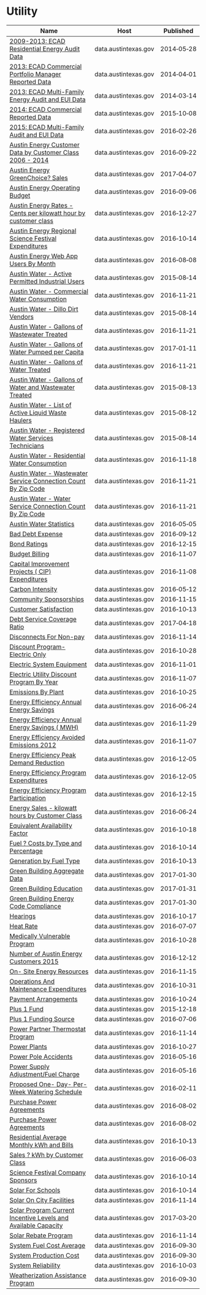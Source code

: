 # Utility

Name | Host | Published
---- | ---- | ---------
[2009-2013: ECAD Residential Energy Audit Data](../datasets/me4f-48mc.md) | data.austintexas.gov | 2014&#x2011;05&#x2011;28
[2013: ECAD Commercial Portfolio Manager Reported Data](../datasets/rka3-mjzi.md) | data.austintexas.gov | 2014&#x2011;04&#x2011;01
[2013: ECAD Multi-Family Energy Audit and EUI Data](../datasets/askx-pbnh.md) | data.austintexas.gov | 2014&#x2011;03&#x2011;14
[2014: ECAD Commercial Reported Data](../datasets/a2da-hhhc.md) | data.austintexas.gov | 2015&#x2011;10&#x2011;08
[2015: ECAD Multi-Family Audit and EUI Data](../datasets/cuj8-q69v.md) | data.austintexas.gov | 2016&#x2011;02&#x2011;26
[Austin Energy Customer Data by Customer Class 2006 - 2014](../datasets/9xdm-yhmb.md) | data.austintexas.gov | 2016&#x2011;09&#x2011;22
[Austin Energy GreenChoice? Sales](../datasets/wr7f-jdtu.md) | data.austintexas.gov | 2017&#x2011;04&#x2011;07
[Austin Energy Operating Budget](../datasets/erps-465e.md) | data.austintexas.gov | 2016&#x2011;09&#x2011;06
[Austin Energy Rates - Cents per kilowatt hour by customer class](../datasets/scy3-ke5d.md) | data.austintexas.gov | 2016&#x2011;12&#x2011;27
[Austin Energy Regional Science Festival Expenditures](../datasets/q2z3-aekt.md) | data.austintexas.gov | 2016&#x2011;10&#x2011;14
[Austin Energy Web App Users By Month](../datasets/kx5w-sw6u.md) | data.austintexas.gov | 2016&#x2011;08&#x2011;08
[Austin Water - Active Permitted Industrial Users](../datasets/ux64-t7is.md) | data.austintexas.gov | 2015&#x2011;08&#x2011;14
[Austin Water - Commercial Water Consumption](../datasets/5h9c-wmds.md) | data.austintexas.gov | 2016&#x2011;11&#x2011;21
[Austin Water - Dillo Dirt Vendors](../datasets/8ih9-dnxa.md) | data.austintexas.gov | 2015&#x2011;08&#x2011;14
[Austin Water - Gallons of Wastewater Treated](../datasets/vuwy-s6qv.md) | data.austintexas.gov | 2016&#x2011;11&#x2011;21
[Austin Water - Gallons of Water Pumped per Capita](../datasets/wfm8-s7zc.md) | data.austintexas.gov | 2017&#x2011;01&#x2011;11
[Austin Water - Gallons of Water Treated](../datasets/xtim-9ehs.md) | data.austintexas.gov | 2016&#x2011;11&#x2011;21
[Austin Water - Gallons of Water and Wastewater Treated](../datasets/m4wb-q5fa.md) | data.austintexas.gov | 2015&#x2011;08&#x2011;13
[Austin Water - List of Active Liquid Waste Haulers](../datasets/pbam-er2r.md) | data.austintexas.gov | 2015&#x2011;08&#x2011;12
[Austin Water - Registered Water Services Technicians](../datasets/eyec-w6nz.md) | data.austintexas.gov | 2015&#x2011;08&#x2011;14
[Austin Water - Residential Water Consumption](../datasets/sxk7-7k6z.md) | data.austintexas.gov | 2016&#x2011;11&#x2011;18
[Austin Water - Wastewater Service Connection Count By Zip Code](../datasets/6v99-vnq3.md) | data.austintexas.gov | 2016&#x2011;11&#x2011;21
[Austin Water - Water Service Connection Count By Zip Code](../datasets/uizf-mcbc.md) | data.austintexas.gov | 2016&#x2011;11&#x2011;21
[Austin Water Statistics](../datasets/87qq-mkwq.md) | data.austintexas.gov | 2016&#x2011;05&#x2011;05
[Bad Debt Expense](../datasets/6zan-sbz2.md) | data.austintexas.gov | 2016&#x2011;09&#x2011;12
[Bond Ratings](../datasets/ewqz-mrzs.md) | data.austintexas.gov | 2016&#x2011;12&#x2011;15
[Budget Billing](../datasets/2b2e-w4kf.md) | data.austintexas.gov | 2016&#x2011;11&#x2011;07
[Capital Improvement Projects ( CIP) Expenditures](../datasets/mfi5-y32n.md) | data.austintexas.gov | 2016&#x2011;11&#x2011;08
[Carbon Intensity](../datasets/hetr-8wqd.md) | data.austintexas.gov | 2016&#x2011;05&#x2011;12
[Community Sponsorships](../datasets/a3qx-jqyy.md) | data.austintexas.gov | 2016&#x2011;11&#x2011;15
[Customer Satisfaction](../datasets/aw6n-x665.md) | data.austintexas.gov | 2016&#x2011;10&#x2011;13
[Debt Service Coverage Ratio](../datasets/isev-msr7.md) | data.austintexas.gov | 2017&#x2011;04&#x2011;18
[Disconnects For Non-pay](../datasets/vqjt-678g.md) | data.austintexas.gov | 2016&#x2011;11&#x2011;14
[Discount Program- Electric Only](../datasets/53x2-di4n.md) | data.austintexas.gov | 2016&#x2011;10&#x2011;28
[Electric System Equipment](../datasets/bdrj-yu8a.md) | data.austintexas.gov | 2016&#x2011;11&#x2011;01
[Electric Utility Discount Program By Year](../datasets/gdnf-za7q.md) | data.austintexas.gov | 2016&#x2011;11&#x2011;07
[Emissions By Plant](../datasets/ukf5-i76d.md) | data.austintexas.gov | 2016&#x2011;10&#x2011;25
[Energy Efficiency Annual Energy Savings](../datasets/fw3c-w5de.md) | data.austintexas.gov | 2016&#x2011;06&#x2011;24
[Energy Efficiency Annual Energy Savings ( MWH)](../datasets/28vy-j5vt.md) | data.austintexas.gov | 2016&#x2011;11&#x2011;29
[Energy Efficiency Avoided Emissions 2012](../datasets/69ir-67ws.md) | data.austintexas.gov | 2016&#x2011;11&#x2011;07
[Energy Efficiency Peak Demand Reduction](../datasets/3d4a-wzcg.md) | data.austintexas.gov | 2016&#x2011;12&#x2011;05
[Energy Efficiency Program Expenditures](../datasets/ep87-3zpp.md) | data.austintexas.gov | 2016&#x2011;12&#x2011;05
[Energy Efficiency Program Participation](../datasets/h47z-b72v.md) | data.austintexas.gov | 2016&#x2011;12&#x2011;15
[Energy Sales - kilowatt hours by Customer Class](../datasets/t4zw-f3yr.md) | data.austintexas.gov | 2016&#x2011;06&#x2011;24
[Equivalent Availability Factor](../datasets/mpip-i8mq.md) | data.austintexas.gov | 2016&#x2011;10&#x2011;18
[Fuel ? Costs by Type and Percentage](../datasets/66kg-nz58.md) | data.austintexas.gov | 2016&#x2011;10&#x2011;14
[Generation by Fuel Type](../datasets/ss6t-rumq.md) | data.austintexas.gov | 2016&#x2011;10&#x2011;13
[Green Building Aggregate Data](../datasets/dpvb-c5fy.md) | data.austintexas.gov | 2017&#x2011;01&#x2011;30
[Green Building Education](../datasets/gzz4-cedg.md) | data.austintexas.gov | 2017&#x2011;01&#x2011;31
[Green Building Energy Code Compliance](../datasets/i7vh-fpaj.md) | data.austintexas.gov | 2017&#x2011;01&#x2011;30
[Hearings](../datasets/s7dz-xhcs.md) | data.austintexas.gov | 2016&#x2011;10&#x2011;17
[Heat Rate](../datasets/ekzc-6qg9.md) | data.austintexas.gov | 2016&#x2011;07&#x2011;07
[Medically Vulnerable Program](../datasets/b87j-3i3i.md) | data.austintexas.gov | 2016&#x2011;10&#x2011;28
[Number of Austin Energy Customers 2015](../datasets/qmdk-sha4.md) | data.austintexas.gov | 2016&#x2011;12&#x2011;12
[On- Site Energy Resources](../datasets/ktsk-a3bg.md) | data.austintexas.gov | 2016&#x2011;11&#x2011;15
[Operations And Maintenance Expenditures](../datasets/q3b3-ezki.md) | data.austintexas.gov | 2016&#x2011;10&#x2011;31
[Payment Arrangements](../datasets/qhxa-cink.md) | data.austintexas.gov | 2016&#x2011;10&#x2011;24
[Plus 1 Fund](../datasets/ad4p-xsn6.md) | data.austintexas.gov | 2015&#x2011;12&#x2011;18
[Plus 1 Funding Source](../datasets/9e5g-zqyt.md) | data.austintexas.gov | 2016&#x2011;07&#x2011;06
[Power Partner Thermostat Program](../datasets/7jgb-hbdr.md) | data.austintexas.gov | 2016&#x2011;11&#x2011;14
[Power Plants](../datasets/rrvf-v5xe.md) | data.austintexas.gov | 2016&#x2011;10&#x2011;27
[Power Pole Accidents](../datasets/h3xg-ijts.md) | data.austintexas.gov | 2016&#x2011;05&#x2011;16
[Power Supply Adjustment/Fuel Charge](../datasets/e7fj-wxvd.md) | data.austintexas.gov | 2016&#x2011;05&#x2011;16
[Proposed One- Day- Per- Week Watering Schedule](../datasets/q86y-e7vw.md) | data.austintexas.gov | 2016&#x2011;02&#x2011;11
[Purchase Power Agreements](../datasets/jttf-iwhx.md) | data.austintexas.gov | 2016&#x2011;08&#x2011;02
[Purchase Power Agreements](../datasets/jttf-iwhx.md) | data.austintexas.gov | 2016&#x2011;08&#x2011;02
[Residential Average Monthly kWh and Bills](../datasets/d9pb-3vh7.md) | data.austintexas.gov | 2016&#x2011;10&#x2011;13
[Sales ? kWh by Customer Class](../datasets/3gcv-xuei.md) | data.austintexas.gov | 2016&#x2011;06&#x2011;03
[Science Festival Company Sponsors](../datasets/3p9m-wp4t.md) | data.austintexas.gov | 2016&#x2011;10&#x2011;14
[Solar For Schools](../datasets/6egj-ay6c.md) | data.austintexas.gov | 2016&#x2011;10&#x2011;14
[Solar On City Facilities](../datasets/3kyh-ggqg.md) | data.austintexas.gov | 2016&#x2011;11&#x2011;14
[Solar Program Current Incentive Levels and Available Capacity](../datasets/vxq2-zjmn.md) | data.austintexas.gov | 2017&#x2011;03&#x2011;20
[Solar Rebate Program](../datasets/9daw-gnsy.md) | data.austintexas.gov | 2016&#x2011;11&#x2011;14
[System Fuel Cost Average](../datasets/6yrz-de8g.md) | data.austintexas.gov | 2016&#x2011;09&#x2011;30
[System Production Cost](../datasets/d683-uqui.md) | data.austintexas.gov | 2016&#x2011;09&#x2011;30
[System Reliability](../datasets/ddh8-gyev.md) | data.austintexas.gov | 2016&#x2011;10&#x2011;03
[Weatherization Assistance Program](../datasets/fnns-rqqh.md) | data.austintexas.gov | 2016&#x2011;09&#x2011;30

